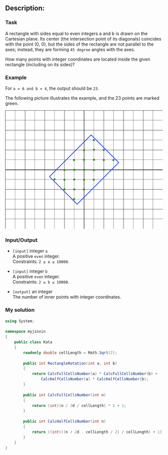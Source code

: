 ## Description:
### Task
A rectangle with sides equal to even integers a and b is drawn on the Cartesian plane. Its center (the intersection point of its diagonals) coincides with the point (0, 0), but the sides of the rectangle are not parallel to the axes; instead, they are forming ```45 degree``` angles with the axes.

How many points with integer coordinates are located inside the given rectangle (including on its sides)?
### Example
For ```a = 6 and b = 4```, the output should be ```23```.

The following picture illustrates the example, and the 23 points are marked green.

![Example image](https://github.com/IvanovArtyom/Simple-Fun-27-Rectangle-Rotation-/blob/master/blob.png)
### Input/Output
- ```[input]``` integer ```a```  
A positive ```even``` integer.  
Constraints: ```2 ≤ a ≤ 10000```.

- ```[input]``` integer ```b```  
A positive ```even``` integer.  
Constraints: ```2 ≤ b ≤ 10000```.

- ```[output]``` an integer  
The number of inner points with integer coordinates.
### My solution
``` C#
using System;

namespace myjinxin
{   
    public class Kata
    {   
        readonly double cellLength = Math.Sqrt(2);
      
        public int RectangleRotation(int a, int b)
        {
            return CalcFullCellsNumber(a) * CalcFullCellsNumber(b) +
                CalcHalfCellsNumber(a) * CalcHalfCellsNumber(b);
        }

        public int CalcFullCellsNumber(int n)
        {
            return (int)(n / 2d / cellLength) * 2 + 1;
        }

        public int CalcHalfCellsNumber(int n)
        {
            return ((int)((n / 2d - cellLength / 2) / cellLength) + 1) * 2;
        }
    }
}
```
